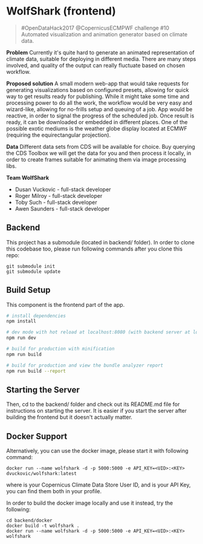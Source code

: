 # WolfShark (frontend)

> #OpenDataHack2017 @CopernicusECMPWF challenge #10
> Automated visualization and animation generator based on climate data.

**Problem**
Currently it's quite hard to generate an animated representation of climate data, suitable for deploying in different media. There are many steps involved, and quality of the output can really fluctuate based on chosen workflow.

**Proposed solution**
A small modern web-app that would take requests for generating visualizations based on configured presets, allowing for quick way to get results ready for publishing. While it might take some time and processing power to do all the work, the workflow would be very easy and wizard-like, allowing for no-frills setup and queuing of a job. App would be reactive, in order to signal the progress of the scheduled job. Once result is ready, it can be downloaded or embedded in different places. One of the possible exotic mediums is the weather globe display located at ECMWF (requiring the equirectangular projection).

**Data**
Different data sets from CDS will be available for choice. Buy querying the CDS Toolbox we will get the data for you and then process it locally, in order to create frames suitable for animating them via image processing libs.

**Team WolfShark**
- Dusan Vuckovic - full-stack developer
- Roger Milroy - full-stack developer
- Toby Such - full-stack developer
- Awen Saunders - full-stack developer

## Backend

This project has a submodule (located in backend/ folder). In order to clone this codebase too, please run following commands after you clone this repo:

```
git submodule init
git submodule update
```

## Build Setup

This component is the frontend part of the app. 

``` bash
# install dependencies
npm install

# dev mode with hot reload at localhost:8080 (with backend server at localhost:8081)
npm run dev

# build for production with minification
npm run build

# build for production and view the bundle analyzer report
npm run build --report
```

## Starting the Server

Then, cd to the backend/ folder and check out its README.md file for instructions on starting the server. It is easier if you start the server after building the frontend but it doesn't actually matter.

## Docker Support

Alternatively, you can use the docker image, please start it with following command:

```
docker run --name wolfshark -d -p 5000:5000 -e API_KEY=<UID>:<KEY> dvuckovic/wolfshark:latest
```

where <UID> is your Copernicus Climate Data Store User ID, and <KEY> is your API
Key, you can find them both in your profile.

In order to build the docker image locally and use it instead, try the following:

```
cd backend/docker
docker build -t wolfshark .
docker run --name wolfshark -d -p 5000:5000 -e API_KEY=<UID>:<KEY> wolfshark
```


